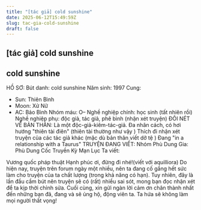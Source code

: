 ```yaml
---
title: "[tác giả] cold sunshine"
date: 2025-06-12T15:49:59Z
slug: tac-gia-cold-sunshine
draft: false
---
```


## [tác giả] cold sunshine

## cold sunshine

HỒ SƠ:
Bút danh: cold sunshine
Năm sinh: 1997
Cung:
- Sun: Thiên Bình
- Moon: Xử Nữ
- AC: Bảo Bình
Nhóm máu: O–
Nghề nghiệp chính: học sinh (tất nhiên rồi)
Nghề nghiệp phụ: độc giả, tác giả, phê bình (nhận xét truyện)
ĐÔI NÉT VỀ BẢN THÂN:
Là một độc-giả-kiêm-tác-giả. Đa nhân cách, có hơi hướng "thiên tài điên" (thiên tài thường như vậy ) Thích đi nhận xét truyện của các tác giả khác (mặc dù bản thân viết dở tệ ) Đang "in a relationship with a Taurus"
TRUYỆN ĐANG VIẾT:
Nhóm Phù Dung Gia: Phù Dung Cốc Truyền Kỳ Mạn Lục
Ta viết:
 
Vương quốc pháp thuật
Hạnh phúc ơi, đừng đi nhé!(viết với aquilliora)
Do hiện nay, truyện trên forum ngày một nhiều, nên ta đang cố gắng hết sức làm cho truyện của ta chất lượng (trong khả năng có hạn). Tuy nhiên, đây là lần đầu cầm bút nên truyện sẽ có (rất) nhiều sai sót, mong bạn đọc nhận xét để ta kịp thời chỉnh sửa. Cuối cùng, xin gửi ngàn lời cảm ơn chân thành nhất đến những bạn đã, đang và sẽ ủng hộ, động viên ta. Ta hứa sẽ không làm mọi người thất vọng!